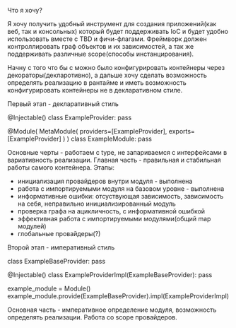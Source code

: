 Что я хочу?

Я хочу получить удобный инструмент для создания приложений(как веб, так и консольных)
который будет поддерживать IoC и будет удобно использовать вместе с TBD и фичи-флагами.
Фреймворк должен контроллировать граф объектов и их зависимостей, а так же поддерживать
различные scope(способы инстанцирования).

Начну с того что бы с можно было конфигурировать контейнеры через декораторы(декларотивно),
а дальше хочу сделать возможность определять реализацию в рантайме и иметь возможность
конфигурировать контейнеры не в декларативном стиле.

Первый этап - декларативный стиль

@Injectable()
class ExampleProvider:
    pass

@Module(
    MetaModule(
        providers=[ExampleProvider],
        exports=[ExampleProvider]
    )
)
class ExampleModule:
    pass

Основные черты - работаем с type, не запариваемся с интерфейсами в вариативность реализации.
Главная часть - правильная и стабильная работы самого контейнера. Этапы:
 - инициализация провайдеров внутри модуля - выполнена
 - работа с импортируемыми модуля на базовом уровне - выполнена
 - информативные ошибки: отсуствующая зависимость, зависимость на себя, неправильно инициализированный модуль
 - проверка графа на ацикличность, с информативной ошибкой
 - эффективная работа с импортируемыми модулями(общий map модулей)
 - глобальные провайдеры(?)

 Второй этап - императивный стиль

class ExampleBaseProvider:
    pass

 @Injectable()
 class ExampleProviderImpl(ExampleBaseProvider):
    pass

example_module = Module()
example_module.provide(ExampleBaseProvider).impl(ExampleProviderImpl)

Основная часть - императивное определение модуля, возможность определять реализации. Работа со scope провайдеров.